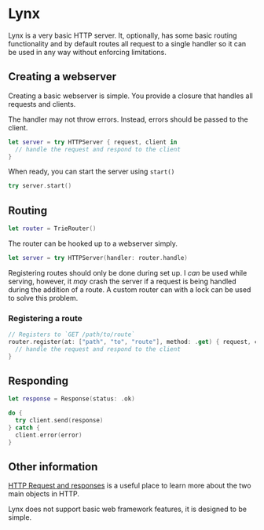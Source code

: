 # Lynx

Lynx is a very basic HTTP server. It, optionally, has some basic routing functionality and by default routes all request to a single handler so it can be used in any way without enforcing limitations.

## Creating a webserver

Creating a basic webserver is simple. You provide a closure that handles all requests and clients.

The handler may not throw errors. Instead, errors should be passed to the client.

```swift
let server = try HTTPServer { request, client in
  // handle the request and respond to the client
}
```

When ready, you can start the server using `start()`

```swift
try server.start()
```

## Routing

```swift
let router = TrieRouter()
```

The router can be hooked up to a webserver simply.

```swift
let server = try HTTPServer(handler: router.handle)
```

Registering routes should only be done during set up. I *can* be used while serving, however, it *may* crash the server if a request is being handled during the addition of a route. A custom router can with a lock can be used to solve this problem.

### Registering a route

```swift
// Registers to `GET /path/to/route`
router.register(at: ["path", "to", "route"], method: .get) { request, client in
  // handle the request and respond to the client
}
```

## Responding

```swift
let response = Response(status: .ok)

do {
  try client.send(response)
} catch {
  client.error(error)
}
```

## Other information

[HTTP Request and responses](../leopard/request-response.md) is a useful place to learn more about the two main objects in HTTP.

Lynx does not support basic web framework features, it is designed to be simple.

